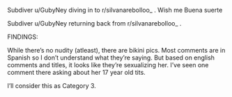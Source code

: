 Subdiver u/GubyNey diving in to r/silvanarebolloo_ . Wish me Buena suerte

Subdiver u/GubyNey returning back from r/silvanarebolloo_ .

FINDINGS:

While there’s no nudity (atleast), there are bikini pics. Most comments are in Spanish so I don’t understand what they’re saying. But based on english comments and titles, it looks like they’re sexualizing her. I’ve seen one comment there asking about her 17 year old tits.

I’ll consider this as Category 3.